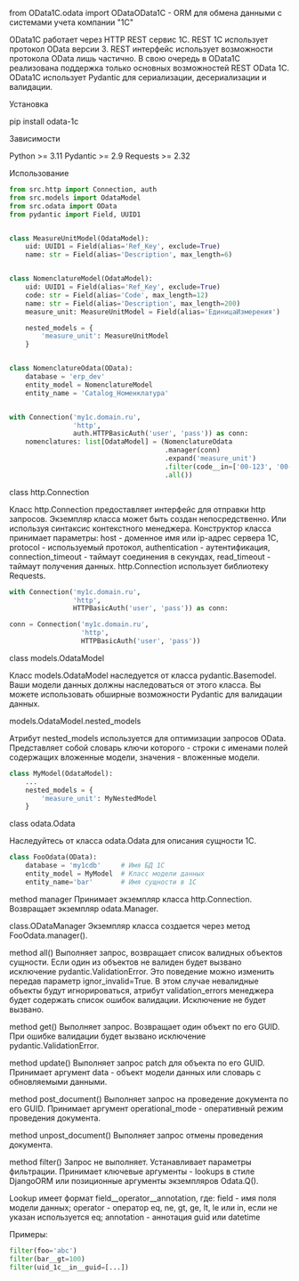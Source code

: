 from OData1C.odata import ODataOData1C - ORM для обмена данными с системами учета компании "1С"

OData1C работает через HTTP REST сервис 1С. REST 1С использует протокол OData версии 3. REST интерфейс использует 
возможности протокола OData лишь частично. В свою очередь в OData1C реализована поддержка только основных возможностей 
REST OData 1C. OData1C использует Pydantic для сериализации, десериализации и валидации. 

Установка

pip install odata-1c

Зависимости

Python >= 3.11
Pydantic >= 2.9
Requests >= 2.32

Использование

```python
from src.http import Connection, auth
from src.models import OdataModel
from src.odata import OData
from pydantic import Field, UUID1


class MeasureUnitModel(OdataModel):
    uid: UUID1 = Field(alias='Ref_Key', exclude=True)
    name: str = Field(alias='Description', max_length=6)


class NomenclatureModel(OdataModel):
    uid: UUID1 = Field(alias='Ref_Key', exclude=True)
    code: str = Field(alias='Code', max_length=12)
    name: str = Field(alias='Description', max_length=200)
    measure_unit: MeasureUnitModel = Field(alias='ЕдиницаИзмерения')

    nested_models = {
        'measure_unit': MeasureUnitModel
    }


class NomenclatureOdata(OData):
    database = 'erp_dev'
    entity_model = NomenclatureModel
    entity_name = 'Catalog_Номенклатура'


with Connection('my1c.domain.ru',
                'http',
                auth.HTTPBasicAuth('user', 'pass')) as conn:
    nomenclatures: list[OdataModel] = (NomenclatureOdata
                                       .manager(conn)
                                       .expand('measure_unit')
                                       .filter(code__in=['00-123', '00-456'])
                                       .all())
```

class http.Connection

Класс http.Connection предоставляет интерфейс для отправки http запросов. Экземпляр класса может быть создан непосредственно. 
Или используя синтаксис контекстного менеджера. Конструктор класса принимает параметры: host - доменное имя или ip-адрес
сервера 1С, protocol - используемый протокол, authentication - аутентификация, connection_timeout - таймаут соединения в
секундах, read_timeout - таймаут получения данных. http.Connection использует библиотеку Requests.

```python
with Connection('my1c.domain.ru',
                'http',
                HTTPBasicAuth('user', 'pass')) as conn:
```
```python
conn = Connection('my1c.domain.ru',
                  'http',
                  HTTPBasicAuth('user', 'pass'))
```


class models.OdataModel

Класс models.OdataModel наследуется от класса pydantic.Basemodel. Ваши модели данных должны наследоваться от этого 
класса. Вы можете использовать обширные возможности Pydantic для валидации данных.

models.OdataModel.nested_models

Атрибут nested_models используется для оптимизации запросов OData. Представляет собой словарь ключи которого - строки с
именами полей содержащих вложенные модели, значения - вложенные модели.

```python
class MyModel(OdataModel):
    ...
    nested_models = {
        'measure_unit': MyNestedModel
    }
```

class odata.Odata

Наследуйтесь от класса odata.Odata для описания сущности 1С.
```python
class FooOdata(OData):
    database = 'my1cdb'     # Имя БД 1С
    entity_model = MyModel  # Класс модели данных 
    entity_name='bar'       # Имя сущности в 1С
```

method manager
Принимает экземпляр класса http.Connection. Возвращает экземпляр odata.Manager.

class.ODataManager
Экземпляр класса создается через метод FooOdata.manager().

method all()
Выполняет запрос, возвращает список валидных объектов сущности. Если один из объектов не валиден будет вызвано 
исключение pydantic.ValidationError. Это поведение можно изменить передав параметр ignor_invalid=True. В этом случае
невалидные объекты будут игнорироваться, атрибут validation_errors менеджера будет содержать список ошибок валидации.
Исключение не будет вызвано.

method get()
Выполняет запрос. Возвращает один объект по его GUID. При ошибке валидации будет вызвано исключение
pydantic.ValidationError.

method update()
Выполняет запрос patch для объекта по его GUID. Принимает аргумент data - объект модели данных или словарь с обновляемыми
данными.

method post_document()
Выполняет запрос на проведение документа по его GUID. Принимает аргумент operational_mode - оперативный режим 
проведения документа. 

method unpost_document()
Выполняет запрос отмены проведения документа.

method filter()
Запрос не выполняет. Устанавливает параметры фильтрации. Принимает ключевые аргументы - lookups в стиле DjangoORM или 
позиционные аргументы экземпляров Odata.Q(). 

Lookup имеет формат field__operator__annotation, где:
field - имя поля модели данных;
operator - оператор eq, ne, gt, ge, lt, le или in, если не указан используется eq;
annotation - аннотация guid или datetime

Примеры:
```python
filter(foo='abc')
filter(bar__gt=100)
filter(uid_1c__in__guid=[...])
```





